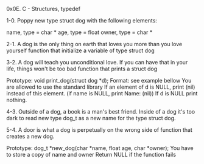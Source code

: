 
0x0E. C - Structures, typedef

1-0. Poppy
new type struct dog with the following elements:

name, type = char *
age, type = float
owner, type = char *

2-1. A dog is the only thing on earth that loves you more than you love yourself
function that initialize a variable of type struct dog

3-2. A dog will teach you unconditional love. If you can have that in your life, things won't be too bad
function that prints a struct dog

Prototype: void print_dog(struct dog *d);
Format: see example bellow
You are allowed to use the standard library
If an element of d is NULL, print (nil) instead of this element. (if name is NULL, print Name: (nil))
If d is NULL print nothing.

4-3. Outside of a dog, a book is a man's best friend. Inside of a dog it's too dark to read
new type dog_t as a new name for the type struct dog.

5-4. A door is what a dog is perpetually on the wrong side of
 function that creates a new dog.

Prototype: dog_t *new_dog(char *name, float age, char *owner);
You have to store a copy of name and owner
Return NULL if the function fails

